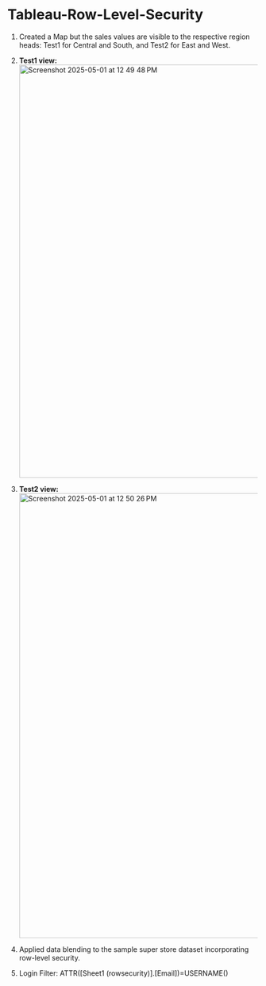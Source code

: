 # Tableau-Row-Level-Security
1) Created a Map but the sales values are visible to the respective region heads: Test1 for Central and South, and Test2 for East and West.
2) **Test1 view:**
   <img width="832" alt="Screenshot 2025-05-01 at 12 49 48 PM" src="https://github.com/user-attachments/assets/6000f9c4-6d66-465c-aec0-e117749ecdae" />
   
4) **Test2 view:**
   <img width="896" alt="Screenshot 2025-05-01 at 12 50 26 PM" src="https://github.com/user-attachments/assets/3b0893dc-298d-472a-a5a5-402f752e3a59" />

5) Applied data blending to the sample super store dataset incorporating row-level security.
6) Login Filter: ATTR([Sheet1 (rowsecurity)].[Email])=USERNAME()
   
